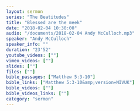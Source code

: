 ```yaml
---
layout: sermon
series: "The Beatitudes"
title: "Blessed are the meek"
date: "2018-02-04 10:30:00"
audio: "/documents/2018-02-04 Andy McCulloch.mp3"
speaker: "Andy McCulloch"
speaker_info: ""
duration: "23'52"
youtube_videos: [""]
vimeo_videos: [""]
slides: [""]
files: [""]
bible_passages: ["Matthew 5:3-10"]
bible_links: ["Matthew 5:3-10&amp;version=NIVUK"]
bible_videos: [""]
bible_videos_links: [""]
category: "sermon"
---
```


